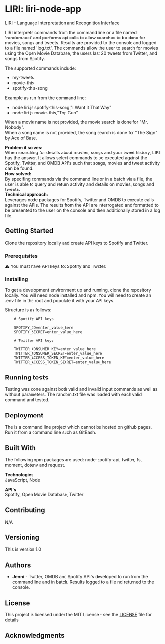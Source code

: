 # LIRI: liri-node-app
LIRI - Language Interpretation and Recognition Interface

LIRI interprets commands from the command line or a file named 'random.text' and performs api calls to allow searches to be done for movies, songs and tweets.  Results are provided to the console and logged to a file named 'log.txt'.  The commands allow the user to search for movies using the Open Movie Database, the users last 20 tweets from Twitter, and songs from Spotify.

The supported commands include:
- my-tweets
- movie-this
- spotify-this-song

Example as run from the command line:
- node liri.js spotify-this-song,"I Want it That Way"
- node liri.js movie-this,"Top Gun"

When a movie name is not provided, the movie search is done for "Mr. Nobody".\
When a song name is not provided, the song search is done for "The Sign" by Ace of Base.

**Problem it solves:** \
When searching for details about movies, songs and your tweet history, LIRI has the answer.  It allows select commands to be executed against the Spotify, Twitter, and OMDB API's such that songs, movies and tweet activity can be found.\
**How solved:** \
By specifing commands via the command line or in a batch via a file, the user is able to query and return activity and details on movies, songs and tweets.\
**Technical approach:** \
Leverages node packages for Spotify, Twitter and OMDB to execute calls against the APIs.  The results from the API are interrogated and formatted to be presented to the user on the console and then additionally stored in a log file.

## Getting Started

Clone the repository locally and create API keys to Spotify and Twitter.

### Prerequisites

:warning: You must have API keys to: Spotify and Twitter.

### Installing

To get a development environment up and running, clone the repository locally.  You will need node installed and npm.  You will need to create an .env file in the root and populate it with your API keys.  

Structure is as follows:
```
    # Spotify API keys

    SPOTIFY_ID=enter_value_here
    SPOTIFY_SECRET=enter_value_here

    # Twitter API keys

    TWITTER_CONSUMER_KEY=enter_value_here
    TWITTER_CONSUMER_SECRET=enter_value_here
    TWITTER_ACCESS_TOKEN_KEY=enter_value_here
    TWITTER_ACCESS_TOKEN_SECRET=enter_value_here
```
## Running tests

Testing was done against both valid and invalid input commands as well as without parameters.
The random.txt file was loaded with each valid command and tested.

## Deployment

The is a command line project which cannot be hosted on github pages.  Run it from a command line such as GitBash.

## Built With

The following npm packages are used: node-spotify-api, twitter, fs, moment, dotenv and request.

**Technologies**\
JavaScript, Node

**API's**\
Spotify, Open Movie Database, Twitter

## Contributing

N/A

## Versioning

This is version 1.0

## Authors

* **Jenni** - Twitter, OMDB and Spotify API's developed to run from the command line and in batch.  Results logged to a file nd returned to the console.

## License

This project is licensed under the MIT License - see the [LICENSE](LICENSE) file for details

## Acknowledgments


